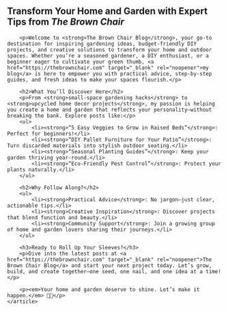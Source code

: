 <!DOCTYPE html>
<html lang="en">
<head>
    <meta charset="UTF-8">
    <meta name="viewport" content="width=device-width, initial-scale=1.0">
    <meta name="description" content="Gardening and DIY blog by The Brown Chair. Learn sustainable gardening tips, budget-friendly home projects, and creative outdoor ideas.">
    <title>Home & Garden Blog | The Brown Chair</title>
</head>
<body>
    <article>
        <h1>Transform Your Home and Garden with Expert Tips from <em>The Brown Chair</em></h1>
        
        <p>Welcome to <strong>The Brown Chair Blog</strong>, your go-to destination for inspiring gardening ideas, budget-friendly DIY projects, and creative solutions to transform your home and outdoor spaces. Whether you’re a seasoned gardener, a DIY enthusiast, or a beginner eager to cultivate your green thumb, <a href="https://thebrownchair.com" target="_blank" rel="noopener">my blog</a> is here to empower you with practical advice, step-by-step guides, and fresh ideas to make your spaces flourish.</p>

        <h2>What You’ll Discover Here</h2>
        <p>From <strong>small-space gardening hacks</strong> to <strong>upcycled home decor projects</strong>, my passion is helping you create a home and garden that reflects your personality—without breaking the bank. Explore posts like:</p>
        <ul>
            <li><strong>“5 Easy Veggies to Grow in Raised Beds”</strong>: Perfect for beginners!</li>
            <li><strong>“DIY Pallet Furniture for Your Patio”</strong>: Turn discarded materials into stylish outdoor seating.</li>
            <li><strong>“Seasonal Planting Guides”</strong>: Keep your garden thriving year-round.</li>
            <li><strong>“Eco-Friendly Pest Control”</strong>: Protect your plants naturally.</li>
        </ul>

        <h2>Why Follow Along?</h2>
        <ul>
            <li><strong>Practical Advice</strong>: No jargon—just clear, actionable tips.</li>
            <li><strong>Creative Inspiration</strong>: Discover projects that blend function and beauty.</li>
            <li><strong>Community Support</strong>: Join a growing group of home and garden lovers sharing their journeys.</li>
        </ul>

        <h3>Ready to Roll Up Your Sleeves?</h3>
        <p>Dive into the latest posts at <a href="https://thebrownchair.com" target="_blank" rel="noopener">The Brown Chair Blog</a> and start your next project today. Let’s grow, build, and create together—one seed, one nail, and one idea at a time!</p>
        
        <p><em>Your home and garden deserve to shine. Let’s make it happen.</em> 🌿✨</p>
    </article>
</body>
</html>
